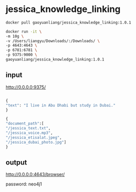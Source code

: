 # jessica_knowledge_linking

```bash
docker pull gaoyuanliang/jessica_knowledge_linking:1.0.1

docker run -it \
-m 10g \
-v /Users/liangyu/Downloads/:/Downloads/ \
-p 4643:4643 \
-p 6781:6781 \
-p 9375:9000 \
gaoyuanliang/jessica_knowledge_linking:1.0.1
```

## input 

http://0.0.0.0:9375/

```python

{
"text": "I live in Abu Dhabi but study in Dubai."
}

{
"document_path":[
"/jessica_text.txt",
"/jessica_voice.mp3",
"/jessica_etisalat.jpeg",	
"/jessica_dubai_photo.jpg"]
}
```

## output

http://0.0.0.0:4643/browser/

password: neo4j1
